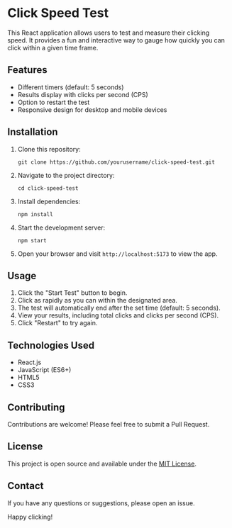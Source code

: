 # Click Speed Test

This React application allows users to test and measure their clicking speed. It provides a fun and interactive way to gauge how quickly you can click within a given time frame.

## Features

- Different timers (default: 5 seconds)
- Results display with clicks per second (CPS)
- Option to restart the test
- Responsive design for desktop and mobile devices

## Installation

1. Clone this repository:
   ```
   git clone https://github.com/yourusername/click-speed-test.git
   ```

2. Navigate to the project directory:
   ```
   cd click-speed-test
   ```

3. Install dependencies:
   ```
   npm install
   ```

4. Start the development server:
   ```
   npm start
   ```

5. Open your browser and visit `http://localhost:5173` to view the app.

## Usage

1. Click the "Start Test" button to begin.
2. Click as rapidly as you can within the designated area.
3. The test will automatically end after the set time (default: 5 seconds).
4. View your results, including total clicks and clicks per second (CPS).
5. Click "Restart" to try again.

## Technologies Used

- React.js
- JavaScript (ES6+)
- HTML5
- CSS3

## Contributing

Contributions are welcome! Please feel free to submit a Pull Request.

## License

This project is open source and available under the [MIT License](LICENSE).

## Contact

If you have any questions or suggestions, please open an issue.

Happy clicking!
